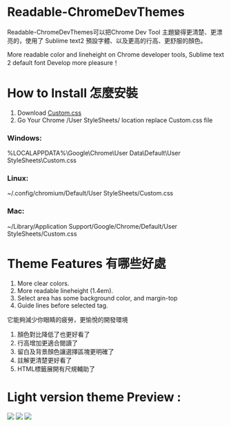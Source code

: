 Readable-ChromeDevThemes
========================

Readable-ChromeDevThemes可以把Chrome Dev Tool 主題變得更清楚、更漂亮的，使用了 Sublime text2 預設字體、以及更高的行高、更舒服的顏色。

More readable color and lineheight on Chrome developer tools, 
Sublime text 2 default font
Develop more pleasure！



How to Install 怎麼安裝
========================
  
  1. Download <a href="https://raw.github.com/Augus/Readable-ChromeDevThemes/master/Custom.css" target="_black">Custom.css</a>
  2. Go Your Chrome /User StyleSheets/ location replace Custom.css file

  <h3>Windows:</h3>
	<p>%LOCALAPPDATA%\Google\Chrome\User Data\Default\User StyleSheets\Custom.css</p>
  <h3>Linux:</h3> 
  	<p>~/.config/chromium/Default/User StyleSheets/Custom.css</p>
  <h3>Mac:</h3>
	<p>~/Library/Application Support/Google/Chrome/Default/User StyleSheets/Custom.css</p>


Theme Features 有哪些好處
========================


1. More clear colors.
2. More readable lineheight (1.4em).
3. Select area has some background color, and margin-top
4. Guide lines before selected tag.

<p>它能夠減少你眼睛的疲勞，更愉悅的開發環境</p>

1. 顏色對比降低了也更好看了
2. 行高增加更適合閱讀了
3. 留白及背景顏色讓選擇區塊更明確了
4. 註解更清楚更好看了
5. HTML標籤展開有尺規輔助了



Light version theme Preview : 
========================

<img src="https://dl.dropboxusercontent.com/u/24421764/ChromeDevThemes/light-theme1.png">

<img src="https://dl.dropboxusercontent.com/u/24421764/ChromeDevThemes/light-theme2.png">

<img src="https://dl.dropboxusercontent.com/u/24421764/ChromeDevThemes/light-theme3.png">
